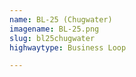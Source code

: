 ```yaml
---
name: BL-25 (Chugwater)
imagename: BL-25.png
slug: bl25chugwater
highwaytype: Business Loop

---
```


